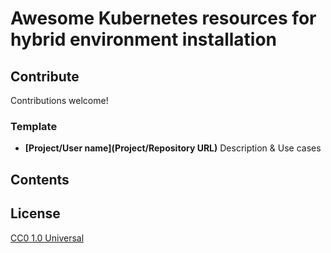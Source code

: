 # Awesome Kubernetes resources for hybrid environment installation

## Contribute

Contributions welcome!

### Template

* **[Project/User name](Project/Repository URL)** Description & Use cases

## Contents

## License

[CC0 1.0 Universal](https://creativecommons.org/publicdomain/zero/1.0)
